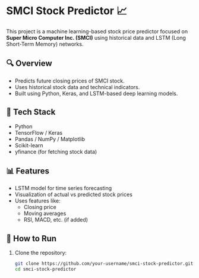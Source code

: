 # SMCI Stock Predictor 📈

This project is a machine learning-based stock price predictor focused on **Super Micro Computer Inc. (SMCI)** using historical data and LSTM (Long Short-Term Memory) networks.

## 🔍 Overview

- Predicts future closing prices of SMCI stock.
- Uses historical stock data and technical indicators.
- Built using Python, Keras, and LSTM-based deep learning models.

## 🧠 Tech Stack

- Python
- TensorFlow / Keras
- Pandas / NumPy / Matplotlib
- Scikit-learn
- yfinance (for fetching stock data)

## 📊 Features

- LSTM model for time series forecasting
- Visualization of actual vs predicted stock prices
- Uses features like:
  - Closing price
  - Moving averages
  - RSI, MACD, etc. (if added)

## 🚀 How to Run

1. Clone the repository:
   ```bash
   git clone https://github.com/your-username/smci-stock-predictor.git
   cd smci-stock-predictor
